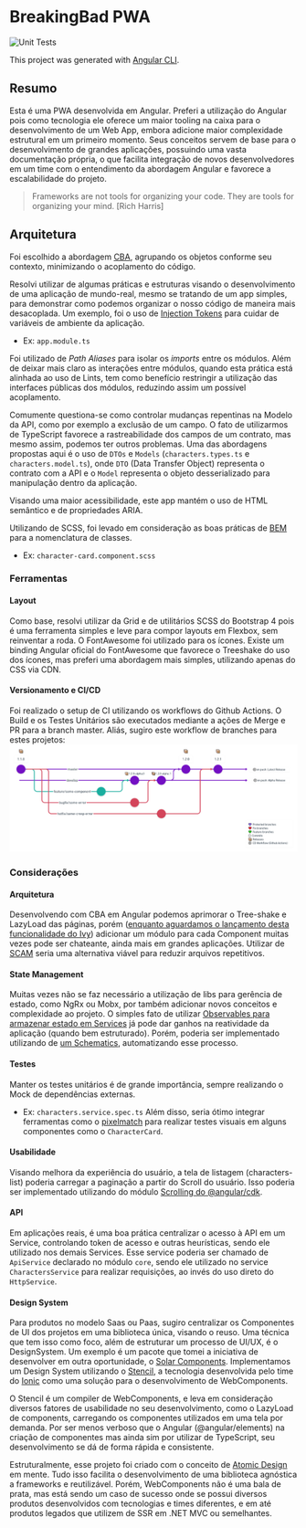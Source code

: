 # BreakingBad PWA
![Unit Tests](https://github.com/menosprezzi/dragons/workflows/Unit%20Tests/badge.svg?branch=master)

This project was generated with [Angular CLI](https://github.com/angular/angular-cli).

## Resumo
Esta é uma PWA desenvolvida em Angular.
Preferi a utilização do Angular pois como tecnologia ele oferece
um maior tooling na caixa para o desenvolvimento de um Web App, embora adicione
maior complexidade estrutural em um primeiro momento. Seus conceitos servem de base para
o desenvolvimento de grandes aplicações, possuindo uma vasta documentação própria, o que facilita
integração de novos desenvolvedores em um time com o entendimento da abordagem Angular e favorece a escalabilidade do projeto.

> Frameworks are not tools for organizing your code. They are tools for organizing your mind. [Rich Harris]

## Arquitetura

Foi escolhido a abordagem [CBA](https://medium.com/omarelgabrys-blog/component-based-architecture-3c3c23c7e348),
agrupando os objetos conforme seu contexto, minimizando o acoplamento do código.

Resolvi utilizar de algumas práticas e estruturas visando o desenvolvimento de uma aplicação de mundo-real, mesmo se tratando de um app simples,
para demonstrar como podemos organizar o nosso código de maneira mais desacoplada.
Um exemplo, foi o uso de [Injection Tokens](https://angular.io/api/core/InjectionToken) para cuidar de variáveis de ambiente da aplicação.
* Ex: `app.module.ts`

Foi utilizado de _Path Aliases_ para isolar os _imports_ entre os módulos. Além de deixar mais claro as interações entre módulos, 
quando esta prática está alinhada ao uso de Lints, tem como benefício restringir a utilização das interfaces públicas dos módulos, reduzindo assim um possível acoplamento.

Comumente questiona-se como controlar mudanças repentinas na Modelo da API, como por exemplo a exclusão de um campo. O fato de utilizarmos de TypeScript favorece a rastreabilidade dos campos de um contrato,
mas mesmo assim, podemos ter outros problemas. Uma das abordagens propostas aqui é o uso de `DTOs` e `Models` (`characters.types.ts` e `characters.model.ts`),
onde `DTO` (Data Transfer Object) representa o contrato com a API e o `Model` representa o objeto desserializado para manipulação dentro da aplicação.

Visando uma maior acessibilidade, este app mantém o uso de HTML semântico e de propriedades ARIA.

Utilizando de SCSS, foi levado em consideração as boas práticas de [BEM](http://getbem.com/naming/) para a nomenclatura de classes.
* Ex: `character-card.component.scss`

### Ferramentas
#### Layout
Como base, resolvi utilizar da Grid e de utilitários SCSS do Bootstrap 4 pois é uma ferramenta simples e leve para compor layouts em Flexbox, sem reinventar a roda.
O FontAwesome foi utilizado para os ícones. Existe um binding Angular oficial do FontAwesome que favorece o Treeshake do uso dos ícones, mas preferi uma abordagem mais simples, utilizando apenas do CSS via CDN.

#### Versionamento e CI/CD
Foi realizado o setup de CI utilizando os workflows do Github Actions. O Build e os Testes Unitários são executados mediante a ações de Merge e PR para a branch master. Aliás, sugiro este workflow de branches para estes projetos:
![Versionamento](https://github.com/menosprezzi/dragons/blob/master/.github/wiki/res/images/git-flow-chart.png)

### Considerações
#### Arquitetura
Desenvolvendo com CBA em Angular podemos aprimorar o Tree-shake e LazyLoad das páginas, porém ([enquanto aguardamos o lançamento desta funcionalidade do Ivy](https://blog.angularindepth.com/angular-revisited-tree-shakable-components-and-optional-ngmodules-329a4629276d))
adicionar um módulo para cada Component muitas vezes pode ser chateante, ainda mais em grandes aplicações. Utilizar de [SCAM](https://medium.com/wishtack/your-angular-module-is-a-scam-b4136ca3917b) seria uma alternativa viável para reduzir arquivos repetitivos.

#### State Management
Muitas vezes não se faz necessário a utilização de libs para gerência de estado, como NgRx ou Mobx, por também adicionar novos conceitos e complexidade ao projeto.
O simples fato de utilizar [Observables para armazenar estado em Services](https://coryrylan.com/blog/angular-observable-data-services) já pode dar ganhos na reatividade da aplicação (quando bem estruturado).
Porém, poderia ser implementado utilizando de [um Schematics](https://github.com/angular-extensions/model), automatizando esse processo.

#### Testes
Manter os testes unitários é de grande importância, sempre realizando o Mock de dependências externas.
* Ex: `characters.service.spec.ts`
Além disso, seria ótimo integrar ferramentas como o [pixelmatch](https://github.com/mapbox/pixelmatch) para realizar testes visuais em alguns componentes como o `CharacterCard`.

#### Usabilidade
Visando melhora da experiência do usuário, a tela de listagem (characters-list) poderia carregar a paginação a partir do Scroll do usuário. Isso poderia ser implementado utilizando do módulo [Scrolling do @angular/cdk](https://material.angular.io/cdk/scrolling/overview).

#### API
Em aplicações reais, é uma boa prática centralizar o acesso à API em um Service, controlando token de acesso e outras heurísticas, sendo ele utilizado nos demais Services.
Esse service poderia ser chamado de `ApiService` declarado no módulo `core`, sendo ele utilizado no service `CharactersService` para realizar requisições, ao invés do uso direto do `HttpService`.

#### Design System
Para produtos no modelo Saas ou Paas, sugiro centralizar os Componentes de UI dos projetos em uma biblioteca única, visando o reuso. Uma técnica que tem isso como foco, além de estruturar um processo de UI/UX, é o DesignSystem.
Um exemplo é um pacote que tomei a iniciativa de desenvolver em outra oportunidade, o [Solar Components](https://github.com/accera-tech/solar-components). Implementamos um Design System utilizando o [Stencil](https://stenciljs.com/), a tecnologia desenvolvida pelo time do [Ionic](https://ionicframework.com/) como uma solução para o desenvolvimento de WebComponents.

O Stencil é um compiler de WebComponents, e leva em consideração diversos fatores de usabilidade no seu desenvolvimento, como o LazyLoad de components, carregando os componentes utilizados em uma tela por demanda.
Por ser menos verboso que o Angular (@angular/elements) na criação de componentes mas ainda sim por utilizar de TypeScript, seu desenvolvimento se dá de forma rápida e consistente.

Estruturalmente, esse projeto foi criado com o conceito de [Atomic Design](http://atomicdesign.bradfrost.com/) em mente. Tudo isso facilita o desenvolvimento de uma biblioteca agnóstica a frameworks e reutilizável.
Porém, WebComponents não é uma bala de prata, mas está sendo um caso de sucesso onde se possui diversos produtos desenvolvidos com tecnologias e times diferentes, e em até produtos legados que utilizem de SSR em .NET MVC ou semelhantes.
